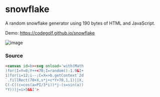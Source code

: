 # snowflake

A random snowflake generator using 190 bytes of HTML and JavaScript.

Demo:  https://codegolf.github.io/snowflake

![image](https://cloud.githubusercontent.com/assets/1521/12111399/4189b37e-b395-11e5-9190-2af5a3b1b363.png)

### Source

```html
<canvas id=b><svg onload='with(Math
)for(I=Y=0;Y++<70;I=random()-1.9&I+
1)for(i=12;i--;C=X=>b.getContext`2d
`.fillRect(70+X,s*j+c*Y+70,1,1)||X,
C(-C((c=cos(a=PI/3*i))*j-(s=sin(a))
*Y)))j=i>5&&I'>
```
